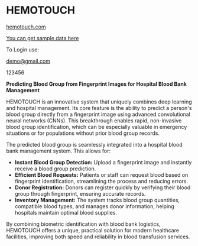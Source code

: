 # HEMOTOUCH
[hemotouch.com](https://hemotouch-python-api.onrender.com)

[You can get sample data here](https://drive.google.com/drive/folders/1e_8LZpUcKh3krExg_nqZq7oSTvtXGGKn?usp=drive_link )

To Login use:

demo@gmail.com

123456

**Predicting Blood Group from Fingerprint Images for Hospital Blood Bank Management**

HEMOTOUCH is an innovative system that uniquely combines deep learning and hospital management. Its core feature is the ability to predict a person's blood group directly from a fingerprint image using advanced convolutional neural networks (CNNs). This breakthrough enables rapid, non-invasive blood group identification, which can be especially valuable in emergency situations or for populations without prior blood group records.

The predicted blood group is seamlessly integrated into a hospital blood bank management system. This allows for:

- **Instant Blood Group Detection:** Upload a fingerprint image and instantly receive a blood group prediction.
- **Efficient Blood Requests:** Patients or staff can request blood based on fingerprint identification, streamlining the process and reducing errors.
- **Donor Registration:** Donors can register quickly by verifying their blood group through fingerprint, ensuring accurate records.
- **Inventory Management:** The system tracks blood group quantities, compatible blood types, and manages donor information, helping hospitals maintain optimal blood supplies.

By combining biometric identification with blood bank logistics, HEMOTOUCH offers a unique, practical solution for modern healthcare facilities, improving both speed and reliability in blood transfusion services.
